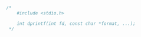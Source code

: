 ```c
/*
    #include <stdio.h>

    int dprintf(int fd, const char *format, ...);
 */
```

```c

```

